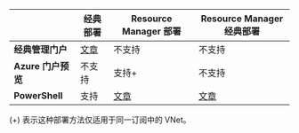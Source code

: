 | | **经典部署** | **Resource Manager 部署** | **Resource Manager 经典部署** |
|----------------------------------------|-------------|----------------------|---------------------------------|
| **经典管理门户** | [文章](/documentation/articles/virtual-networks-configure-vnet-to-vnet-connection) | 不支持 | 不支持 |
| **Azure 门户预览** | 不支持 | 支持+ | 不支持 |
| **PowerShell** | 支持 | [文章](/documentation/articles/vpn-gateway-vnet-vnet-rm-ps) | [文章](/documentation/articles/virtual-networks-arm-asm-s2s)

(+) 表示这种部署方法仅适用于同一订阅中的 VNet。

<!---HONumber=Mooncake_0425_2016-->

